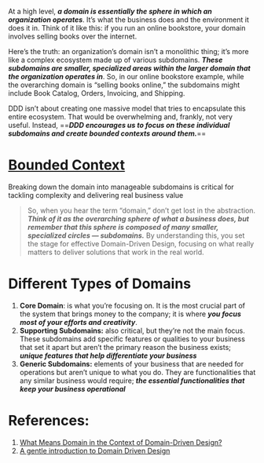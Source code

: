 At a high level, ***a domain is essentially the sphere in which an organization operates***. It’s what the business does and the environment it does it in. Think of it like this: if you run an online bookstore, your domain involves selling books over the internet. 

Here’s the truth: an organization’s domain isn’t a monolithic thing; it’s more like a complex ecosystem made up of various subdomains. ***These subdomains are smaller, specialized areas within the larger domain that the organization operates in***. So, in our online bookstore example, while the overarching domain is “selling books online,” the subdomains might include Book Catalog, Orders, Invoicing, and Shipping.

DDD isn’t about creating one massive model that tries to encapsulate this entire ecosystem. That would be overwhelming and, frankly, not very useful. Instead, ==***DDD encourages us to focus on these individual subdomains and create bounded contexts around them.***==
# **[Bounded Context](../2.%20Architecture/1.%20The%20Introduction%20of%20System%20Design/Complexity%20and%20Coupling/Bounded%20Context.md)**

Breaking down the domain into manageable subdomains is critical for tackling complexity and delivering real business value

> So, when you hear the term “domain,” don’t get lost in the abstraction. ***Think of it as the overarching sphere of what a business does, but remember that this sphere is composed of many smaller, specialized circles — subdomains.*** By understanding this, you set the stage for effective Domain-Driven Design, focusing on what really matters to deliver solutions that work in the real world.

# Different Types of Domains

1. **Core Domain**: is what you’re focusing on. It is the most crucial part of the system that brings money to the company; it is where ***you focus most of your efforts and creativity***.
2. **Supporting Subdomains:** also critical, but they’re not the main focus. These subdomains add specific features or qualities to your business that set it apart but aren’t the primary reason the business exists; ***unique features that help differentiate your business***
3. **Generic Subdomains:** elements of your business that are needed for operations but aren’t unique to what you do. They are functionalities that any similar business would require; ***the essential functionalities that keep your business operational***


# References:

1. [What Means Domain in the Context of Domain-Driven Design?](https://levelup.gitconnected.com/what-means-domain-in-the-context-of-domain-driven-design-6d604685f5ca)
2. [A gentle introduction to Domain Driven Design](https://blog.thelonearchitect.com/a-gentle-introduction-to-domain-driven-design-dc7cc169b1d)